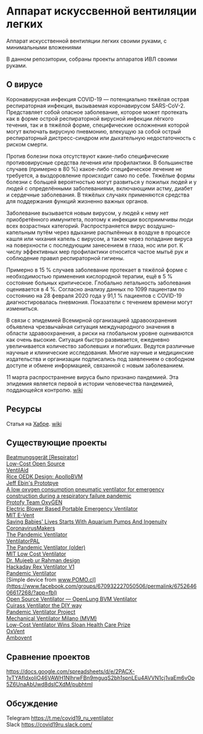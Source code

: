 # Аппарат искуссвенной вентиляции легких
Аппарат искусственной вентиляции легких своими руками, с минимальными вложениями

В данном репозитории, собраны проекты аппаратов ИВЛ своими руками.
## О вирусе
Коронавирусная инфекция COVID-19 — потенциально тяжёлая острая респираторная инфекция, вызываемая коронавирусом SARS-CoV-2. Представляет собой опасное заболевание, которое может протекать как в форме острой респираторной вирусной инфекции лёгкого течения, так и в тяжёлой форме, специфические осложнения которой могут включать вирусную пневмонию, влекущую за собой острый респираторный дистресс-синдром или дыхательную недостаточность с риском смерти.  

Против болезни пока отсутствуют какие-либо специфические противовирусные средства лечения или профилактики. В большинстве случаев (примерно в 80 %) какое-либо специфическое лечение не требуется, а выздоровление происходит само по себе. Тяжёлые формы болезни с большей вероятностью могут развиться у пожилых людей и у людей с определёнными заболеваниями, включающими астму, диабет и сердечные заболевания. В тяжёлых случаях применяются средства для поддержания функций жизненно важных органов.  

Заболевание вызывается новым вирусом, у людей к нему нет приобретённого иммунитета, поэтому к инфекции восприимчивы люди всех возрастных категорий. Распространяется вирус воздушно-капельным путём через вдыхание распылённых в воздухе в процессе кашля или чихания капель с вирусом, а также через попадание вируса на поверхности с последующим занесением в глаза, нос или рот. К числу эффективных мер профилактики относится частое мытьё рук и соблюдение правил респираторной гигиены.  

Примерно в 15 % случаев заболевание протекает в тяжёлой форме с необходимостью применения кислородной терапии, ещё в 5 % состояние больных критическое. Глобально летальность заболевания оценивается в 4 %. Согласно анализу данных по 1099 пациентам по состоянию на 28 февраля 2020 года у 91,1 % пациентов с COVID-19 диагностировалась пневмония. Показатели с течением времени могут измениться.  

В связи с эпидемией Всемирной организацией здравоохранения объявлена чрезвычайная ситуация международного значения в области здравоохранения, а риски на глобальном уровне оцениваются как очень высокие. Ситуация быстро развивается, ежедневно увеличивается количество заболевших и погибших. Ведутся различные научные и клинические исследования. Многие научные и медицинские издательства и организации подписались под заявлением о свободном доступе и обмене информацией, связанной с новым заболеванием.  

11 марта распространение вируса было признано пандемией. Эта эпидемия является первой в истории человечества пандемией, поддающейся контролю.
[wiki](https://ru.wikipedia.org/wiki/Коронавирусная_инфекция_COVID-19)
## Ресурсы
Статья на [Хабре](https://habr.com/ru/post/493974/). 
[wiki](https://ru.wikipedia.org/wiki/Коронавирусная_инфекция_COVID-19)

## Существующие проекты
[Beatmungsgerät [Respirator]](https://devpost.com/software/diy-beatmungsgerat)  
[Low-Cost Open Source](https://github.com/jcl5m1/ventilator)  
[VentilAid](https://www.ventilaid.org/)  
[Rice OEDK Design: ApolloBVM](https://docs.google.com/document/d/1-DRXnVkJOlDCmvTzh-DgWDxeLSrZTiBYyH0ypzv8tNA/edit)  
[Jeff Ebin's Prototpye](https://www.ebcore.io/)  
[A low oxygen consumption pneumatic ventilator for emergency construction during a respiratory failure pandemic](https://onlinelibrary.wiley.com/doi/full/10.1111/j.1365-2044.2009.06207.x)  
[Protofy Team OxyGEN](https://www.oxygen.protofy.xyz/)  
[Electric Blower Based Portable Emergency Ventilator](https://digitalcommons.usu.edu/cgi/viewcontent.cgi?referer=https://www.google.com/&httpsredir=1&article=1016&context=spacegrant&fbclid=IwAR1EtJVcxXm82PjGWFCA0t7H_MxNVjuseAePRfxNORr9h4ZQLQ9sNdQjXhc)  
[MIT E-Vent](https://e-vent.mit.edu/)  
[Saving Babies' Lives Starts With Aquarium Pumps And Ingenuity](https://www.npr.org/sections/health-shots/2014/01/03/259436844/saving-babies-lives-starts-with-aquarium-pumps-and-ingenuity)  
[CoronavirusMakers](https://gitlab.com/coronavirusmakers)  
[The Pandemic Ventilator](https://www.instructables.com/id/The-Pandemic-Ventilator/)  
[VentilatorPAL](https://freebreathing.org/)  
[The Pandemic Ventilator (older)](https://www.instructables.com/id/The-Pandemic-Ventilator/)  
[MIT Low Cost Ventilator](https://github.com/RuairiSpain/openVentilator)  
[Dr. Mujeeb ur Rahman design](http://www.technologyreview.pk/pakistani-engineer-braves-tragedy-to-develop-low-cost-ventilator/)  
[Hackaday Rex Ventilator V1](https://www.youtube.com/watch?v=pFnB-vOWQmU)  
[Pandemic Ventilator](https://www.cbc.ca/news/canada/london/pandemic-ventilator-coronvirus-hospitals-1.5493830)  
[Simple device from www.POMO.cl](https://www.facebook.com/groups/670932227050506/permalink/675264606617268/?app=fbl)  
[Open Source Ventilator — OpenLung BVM Ventilator](https://gitlab.com/open-source-ventilator/OpenLung)  
[Cuirass Ventilator the DIY way](https://www.youtube.com/watch?v=pvrUQCMa3a8&feature=youtu.be)  
[Pandemic Ventilator Project](https://panvent.blogspot.com/2008/02/test-of-pandemic-ventilator-with.html)  
[Mechanical Ventilator Milano (MVM)](https://arxiv.org/pdf/2003.10405.pdf)  
[Low-Cost Ventilator Wins Sloan Health Care Prize](https://www.medicaldesignandoutsourcing.com/low-cost-ventilator-wins-sloan-health-care-prize/)  
[OxVent](https://oxvent.org/)  
[Ambovent](https://members.smoove.io//view.ashx?message=h44798251O122335815O219654O122397585&r=1009)  

## Сравнение проектов
https://docs.google.com/spreadsheets/d/e/2PACX-1vTYAfldxoIiO46VAWH1NlhrwFBn9mguqS2bh1spnLEu4AVVN1cj1vaEm6vOp5Z6UnaAbUwd8dslCXdM/pubhtml

## Обсуждение
Telegram https://t.me/covid19_ru_ventilator  
Slack https://covid19ru.slack.com/
